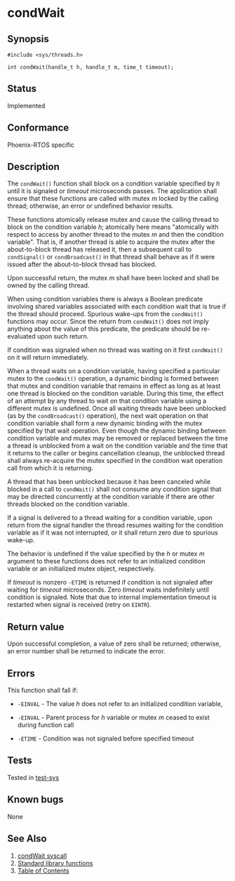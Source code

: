 # condWait

## Synopsis

`#include <sys/threads.h>`

`int condWait(handle_t h, handle_t m, time_t timeout);`

## Status

Implemented

## Conformance

Phoenix-RTOS specific

## Description

The `condWait()` function shall block on a condition variable specified by _h_ until it is signaled or _timeout_
microseconds passes. The application shall ensure that these functions are called with mutex _m_ locked by the calling
thread; otherwise, an error or undefined behavior results.

These functions atomically release mutex and cause the calling thread to block on the condition variable _h_;
atomically here means "atomically with respect to access by another thread to the mutex _m_ and then the condition
variable". That is, if another thread is able to acquire the mutex after the about-to-block thread has released it,
then a subsequent call to `condSignal()` or `condBroadcast()` in that thread shall behave as if it were issued after
the about-to-block thread has blocked.

Upon successful return, the mutex _m_ shall have been locked and shall be owned by the calling thread.

When using condition variables there is always a Boolean predicate involving shared variables associated with each
condition wait that is true if the thread should proceed. Spurious wake-ups from the `condWait()` functions may occur.
Since the return from `condWait()` does not imply anything about the value of this predicate, the predicate should be
re-evaluated upon such return.

If condition was signaled when no thread was waiting on it first `condWait()` on it will return immediately.

When a thread waits on a condition variable, having specified a particular mutex to the `condWait()` operation, a
dynamic binding is formed between that mutex and condition variable that remains in effect as long as at least one
thread is blocked on the condition variable. During this time, the effect of an attempt by any thread to wait on that
condition variable using a different mutex is undefined. Once all waiting threads have been unblocked
(as by the `condBroadcast()` operation), the next wait operation on that condition variable shall form a new dynamic
binding with the mutex specified by that wait operation. Even though the dynamic binding between condition variable and
mutex may be removed or replaced between the time a thread is unblocked from a wait on the condition variable and the
time that it returns to the caller or begins cancellation cleanup, the unblocked thread shall always re-acquire the
mutex specified in the condition wait operation call from which it is returning.

A thread that has been unblocked because it has been canceled while blocked in a call to `condWait()` shall not consume
any condition signal that may be directed concurrently at the condition variable if there are other threads blocked on
the condition variable.

If a signal is delivered to a thread waiting for a condition variable, upon return from the signal handler the thread
resumes waiting for the condition variable as if it was not interrupted, or it shall return zero due to spurious
wake-up.

The behavior is undefined if the value specified by the _h_ or mutex _m_ argument to these functions does not refer
to an initialized condition variable or an initialized mutex object, respectively.

If _timeout_ is nonzero `-ETIME` is returned if condition is not signaled after waiting for _timeout_ microseconds. Zero
_timeout_ waits indefinitely until condition is signaled. Note that due to internal implementation timeout is restarted
when signal is received (retry on `EINTR`).

## Return value

Upon successful completion, a value of zero shall be returned; otherwise, an error number shall be returned to indicate
the error.

## Errors

This function shall fall if:

* `-EINVAL` - The value _h_ does not refer to an initialized condition variable,

* `-EINVAL` - Parent process for _h_ variable or mutex _m_ ceased to exist during function call

* `-ETIME` - Condition was not signaled before specified timeout

## Tests

Tested in [test-sys](https://github.com/phoenix-rtos/phoenix-rtos-tests/tree/master/sys)

## Known bugs

None

## See Also

1. [condWait syscall](../../../../kernel/syscalls/sync.md#syscalls_condwait-syscalls_phcondwait)
2. [Standard library functions](../../index.md)
3. [Table of Contents](../../../../index.md)
